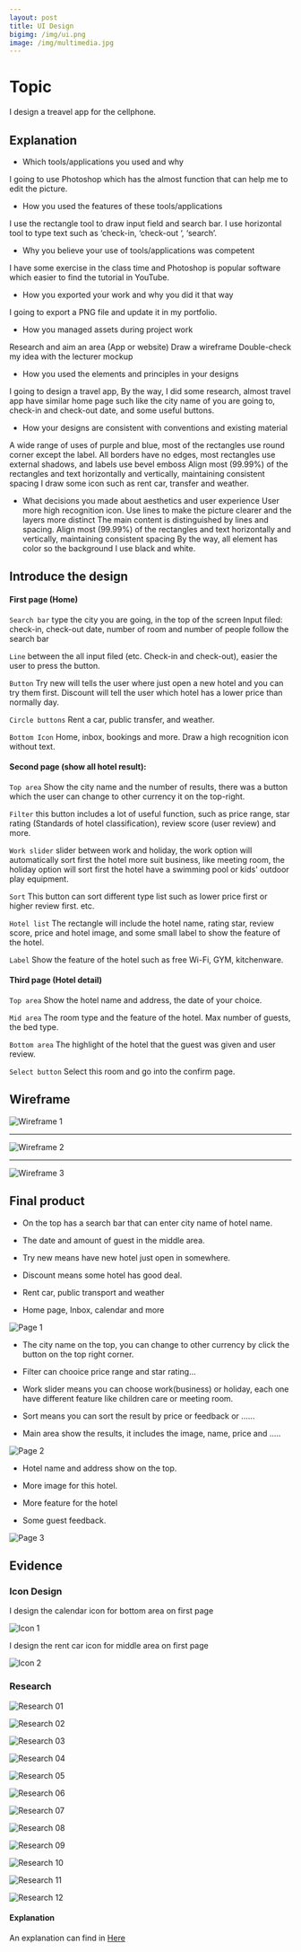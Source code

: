 ```yaml
---
layout: post
title: UI Design
bigimg: /img/ui.png
image: /img/multimedia.jpg
---
```


# Topic

I design a treavel app for the cellphone.

## Explanation

- Which tools/applications you used and why

I going to use Photoshop which has the almost function that can help me to edit the picture.

- How you used the features of these tools/applications

I use the rectangle tool to draw input field and search bar.
I use horizontal tool to type text such as ‘check-in, ‘check-out ‘, ‘search’.

- Why you believe your use of tools/applications was competent

I have some exercise in the class time and Photoshop is popular software which easier to find the tutorial in YouTube.

- How you exported your work and why you did it that way

I going to export a PNG file and update it in my portfolio.

- How you managed assets during project work

Research and aim an area (App or website)
Draw a wireframe
Double-check my idea with the lecturer
mockup

- How you used the elements and principles in your designs

I going to design a travel app, By the way, I did some research, almost travel app have similar home page such like the city name of you are going to, check-in and check-out date, and some useful buttons.

- How your designs are consistent with conventions and existing material

A wide range of uses of purple and blue, most of the rectangles use round corner except the label.
All borders have no edges, most rectangles use external shadows, and labels use bevel emboss
Align most (99.99%) of the rectangles and text horizontally and vertically, maintaining consistent spacing
I draw some icon such as rent car, transfer and weather.

- What decisions you made about aesthetics and user experience
User more high recognition icon.
Use lines to make the picture clearer and the layers more distinct
The main content is distinguished by lines and spacing.
Align most (99.99%) of the rectangles and text horizontally and vertically, maintaining consistent spacing
By the way, all element has color so the background I use black and white.

## Introduce the design 

#### First page (Home)

`Search bar`
type the city you are going, in the top of the screen
Input filed: check-in, check-out date, number of room and number of people follow the search bar

`Line`
between the all input filed (etc. Check-in and check-out), easier the user to press the button.

`Button`
Try new will tells the user where just open a new hotel and you can try them first. Discount will tell the user which hotel has a lower price than normally day.

`Circle buttons`
Rent a car, public transfer, and weather.

`Bottom Icon`
Home, inbox, bookings and more. Draw a high recognition icon without text.

#### Second page (show all hotel result):

`Top area`
Show the city name and the number of results, there was a button which the user can change to other currency it on the top-right.

`Filter`
this button includes a lot of useful function, such as price range, star rating (Standards of hotel classification), review score (user review) and more.

`Work slider`
slider between work and holiday, the work option will automatically sort first the hotel more suit business, like meeting room, the holiday option will sort first the hotel have a swimming pool or kids' outdoor play equipment.

`Sort`
This button can sort different type list such as lower price first or higher review first. etc.

`Hotel list`
The rectangle will include the hotel name, rating star, review score, price and hotel image, and some small label to show the feature of the hotel.

`Label`
Show the feature of the hotel such as free Wi-Fi, GYM, kitchenware.

#### Third page (Hotel detail)

`Top area`
Show the hotel name and address, the date of your choice.

`Mid area`
The room type and the feature of the hotel.
Max number of guests, the bed type.

`Bottom area`
The highlight of the hotel that the guest was given and user review.

`Select button`
Select this room and go into the confirm page.


## Wireframe
![Wireframe 1](https://github.com/SoftEnOP/soften-portfolio-jiqi963.github.io/blob/master/img/handin/wire1.png?raw=true)

***

![Wireframe 2](https://github.com/SoftEnOP/soften-portfolio-jiqi963.github.io/blob/master/img/handin/wire2.png?raw=true)

***

![Wireframe 3](https://github.com/SoftEnOP/soften-portfolio-jiqi963.github.io/blob/master/img/handin/wire3.png?raw=true)

## Final product

- On the top has a search bar that can enter city name of hotel name.

- The date and amount of guest in the middle area.

- Try new means have new hotel just open in somewhere.

- Discount means some hotel has good deal.

- Rent car, public transport and weather

- Home page, Inbox, calendar and more

![Page 1](https://github.com/SoftEnOP/soften-portfolio-jiqi963.github.io/blob/master/img/handin/page1.png?raw=true)


- The city name on the top, you can change to other currency by click the button on the top right corner.

- Filter can chooice price range and star rating...

- Work slider means you can choose work(business) or holiday, each one have different feature like children care or meeting room.

- Sort means you can sort the result by price or feedback or ......

- Main area show the results, it includes the image, name, price and .....

![Page 2](https://github.com/SoftEnOP/soften-portfolio-jiqi963.github.io/blob/master/img/handin/page2.png?raw=true)


- Hotel name and address show on the top.

- More image for this hotel.

- More feature for the hotel

- Some guest feedback.

![Page 3](https://github.com/SoftEnOP/soften-portfolio-jiqi963.github.io/blob/master/img/handin/page3.png?raw=true)


## Evidence

### Icon Design

I design the calendar icon for bottom area on first page

![Icon 1](https://github.com/SoftEnOP/soften-portfolio-jiqi963.github.io/blob/master/img/handin/icon1.png?raw=true)

I design the rent car icon for middle area on first page

![Icon 2](https://github.com/SoftEnOP/soften-portfolio-jiqi963.github.io/blob/master/img/handin/icon2.png?raw=true)

### Research

![Research 01](https://github.com/SoftEnOP/soften-portfolio-jiqi963.github.io/blob/master/img/handin/re01.jpg?raw=true)

![Research 02](https://github.com/SoftEnOP/soften-portfolio-jiqi963.github.io/blob/master/img/handin/re02.jpg?raw=true)

![Research 03](https://github.com/SoftEnOP/soften-portfolio-jiqi963.github.io/blob/master/img/handin/re03.jpg?raw=true)

![Research 04](https://github.com/SoftEnOP/soften-portfolio-jiqi963.github.io/blob/master/img/handin/re04.jpg?raw=true)

![Research 05](https://github.com/SoftEnOP/soften-portfolio-jiqi963.github.io/blob/master/img/handin/re05.jpg?raw=true)

![Research 06](https://github.com/SoftEnOP/soften-portfolio-jiqi963.github.io/blob/master/img/handin/re06.jpg?raw=true)

![Research 07](https://github.com/SoftEnOP/soften-portfolio-jiqi963.github.io/blob/master/img/handin/re07.jpg?raw=true)

![Research 08](https://github.com/SoftEnOP/soften-portfolio-jiqi963.github.io/blob/master/img/handin/re08.jpg?raw=true)

![Research 09](https://github.com/SoftEnOP/soften-portfolio-jiqi963.github.io/blob/master/img/handin/re09.jpg?raw=true)

![Research 10](https://github.com/SoftEnOP/soften-portfolio-jiqi963.github.io/blob/master/img/handin/re10.jpg?raw=true)

![Research 11](https://github.com/SoftEnOP/soften-portfolio-jiqi963.github.io/blob/master/img/handin/re11.jpg?raw=true)

![Research 12](https://github.com/SoftEnOP/soften-portfolio-jiqi963.github.io/blob/master/img/handin/re12.jpg?raw=true)


#### Explanation 

An explanation can find in [Here](https://github.com/SoftEnOP/soften-portfolio-jiqi963.github.io/blob/master/doc/Explanation.pdf)
